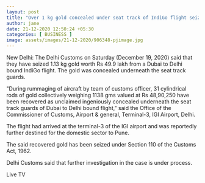 ```yaml
---
layout: post
title: "Over 1 kg gold concealed under seat track of IndiGo flight seized by customs in Delhi"
author: jane 
date: 21-12-2020 12:50:24 +05:30 
categories: [ BUSINESS ] 
image: assets/images/21-12-2020/906348-pjimage.jpg
---
```

New Delhi: The Delhi Customs on Saturday (December 19, 2020) said that they have seized 1.13 kg gold worth Rs 49.9 lakh from a Dubai to Delhi bound IndiGo flight. The gold was concealed underneath the seat track guards.

"During rummaging of aircraft by team of customs officer, 31 cylindrical rods of gold collectively weighing 1138 gms valued at Rs 48,90,250 have been recovered as unclaimed ingeniously concealed underneath the seat track guards of Dubai to Delhi bound flight," said the Office of the Commissioner of Customs, Airport & general, Terminal-3, IGI Airport, Delhi.

The flight had arrived at the terminal-3 of the IGI airport and was reportedly further destined for the domestic sector to Pune.

The said recovered gold has been seized under Section 110 of the Customs Act, 1962.

Delhi Customs said that further investigation in the case is under process.

Live TV